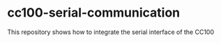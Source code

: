 # cc100-serial-communication
This repository shows how to integrate the serial interface of the CC100
